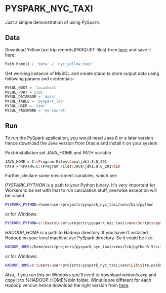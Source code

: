 # PYSPARK_NYC_TAXI

Just a simple demonstration of using PySpark. 

## Data

Download Yellow taxi trip records(PARQUET files) from [here](https://www.nyc.gov/site/tlc/about/tlc-trip-record-data.page) and save it here:

```python
Path.home() / 'data' / 'nyc_yellow_taxi'
```

Get working instance of MySQL and create stand to store output data using following params and credentials:

```python
MYSQL_HOST = 'localhost'
MYSQL_PORT = 3306
MYSQL_DATABASE = 'data'
MYSQL_TABLE = 'pyspark_lab'
MYSQL_USER = 'user'
MYSQL_PASSWORD = 'my-secret'
```

## Run

To run the PySpark application, you would need Java 8 or a later version hence download the Java version from Oracle and install it on your system.

Post-installation set JAVA_HOME and PATH variable

```bash
JAVA_HOME = C:\Program Files\Java\jdk1.8.0_201
PATH = %PATH%;C:\Program Files\Java\jdk1.8.0_201\bin
```
Further, declare some enviroment variables, which are:

_PYSPARK_PYTHON_ is a path to your Python binary. It's very important for Workers to be set with that to run calculation stuff, overwise exception will be raised. 

```bash
PYSPARK_PYTHON=/home/user/projects/pyspark_nyc_taxi/venv/bin/python
```

or for Windows:

```bash
PYSPARK_PYTHON=c:\Users\user\projects\pyspark_nyc_taxi\venv\Scripts\python.exe
```

_HADOOP_HOME_ is a path to Hadoop directory. If you haven't installed Hadoop on your local machine use PySpark directory. So it could be like:

```bash
HADOOP_HOME=/home/user/projects/pyspark_nyc_taxi/venv/lib/python3.9/site-packages/pyspark
```

or for Windows:

```bash
HADOOP_HOME=c:\Users\user\projects\pyspark_nyc_taxi\venv\Lib\site-packages\pyspark
```

Also, if you run this on Windows you'll need to download _wintools.exe_ and copy it to %HADOOP_HOME%\bin folder. Winutils are different for each Hadoop version hence download the right version from [here](https://github.com/steveloughran/winutils).

